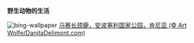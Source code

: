 
**野生动物的生活**

![bing-wallpaper](https://www.bing.com/th?id=OHR.AmboseliGiraffes_ZH-CN9276085602_1920x1080.jpg)
[马赛长颈鹿，安波塞利国家公园，肯尼亚 (© Art Wolfe/DanitaDelimont.com)](https://www.bing.com/search?q=%E8%82%AF%E5%B0%BC%E4%BA%9A%E5%AE%89%E5%8D%9A%E5%A1%9E%E5%88%A9%E5%9B%BD%E5%AE%B6%E5%85%AC%E5%9B%AD&amp;form=hpcapt&amp;mkt=zh-cn)
  